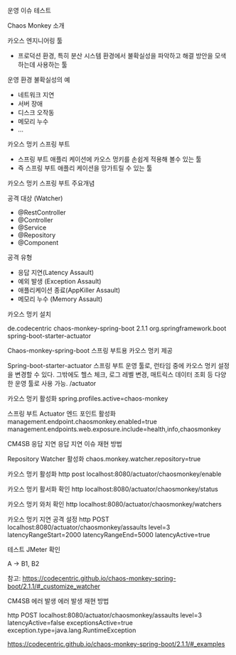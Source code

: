 운영 이슈 테스트

Chaos Monkey 소개

카오스 엔지니어링 툴
- 프로덕션 환경, 특히 분산 시스템 환경에서 불확실성을 파악하고 해결 방안을 모색하는데 사용하는 툴

운영 환경 불확실성의 예
- 네트워크 지연
- 서버 장애
- 디스크 오작동
- 메모리 누수
- ...

카오스 멍키 스프링 부트

- 스프링 부트 애플리 케이션에 카오스 멍키를 손쉽게 적용해 볼수 있는 툴
- 즉 스프링 부트 애플리 케이션을 망가트릴 수 있는 툴

카오스 멍키 스프링 부트 주요개념

공격 대상 (Watcher)

- @RestController
- @Controller
- @Service
- @Repository
- @Component

공격 유형

- 응답 지연(Latency Assault)
- 예외 발생 (Exception Assault)
- 애플리케이션 종료(AppKiller Assault)
- 메모리 누수 (Memory Assault)

카오스 멍키 설치

<dependency>
    <groupId>de.codecentric</groupId>
    <artifactId>chaos-monkey-spring-boot</artifactId>
    <version>2.1.1</version>
</dependency>

<dependency>
    <groupId>org.springframework.boot</groupId>
    <artifactId>spring-boot-starter-actuator</artifactId>
</dependency>


Chaos-monkey-spring-boot
스프링 부트용 카오스 멍키 제공

Spring-boot-starter-actuator
스프링 부트 운영 툴로, 런타임 중에 카오스 멍키 설정을 변경할 수 있다.
그밖에도 헬스 체크, 로그 레벨 변경, 매트릭스 데이터 조회 등 다양한 운영 툴로 사용 가능.
/actuator

카오스 멍키 활성화
spring.profiles.active=chaos-monkey

스프링 부트 Actuator 엔드 포인트 활성화
management.endpoint.chaosmonkey.enabled=true
management.endpoints.web.exposure.include=health,info,chaosmonkey


CM4SB 응답 지연
응답 지연 이슈 재현 방법

Repository Watcher 활성화
chaos.monkey.watcher.repository=true

카오스 멍키 활성화
http post localhost:8080/actuator/chaosmonkey/enable

카오스 멍키 활서화 확인
http localhost:8080/actuator/chaosmonkey/status

카오스 멍키 와처 확인
http localhost:8080/actuator/chaosmonkey/watchers

카오스 멍키 지연 공격 설정
http POST localhost:8080/actuator/chaosmonkey/assaults level=3 latencyRangeStart=2000 latencyRangeEnd=5000 latencyActive=true

테스트
JMeter 확인

A ->  B1, B2

참고:
https://codecentric.github.io/chaos-monkey-spring-boot/2.1.1/#_customize_watcher

CM4SB 에러 발생
에러 발생 재현 방법

http POST localhost:8080/actuator/chaosmonkey/assaults level=3 latencyActive=false exceptionsActive=true exception.type=java.lang.RuntimeException

https://codecentric.github.io/chaos-monkey-spring-boot/2.1.1/#_examples




